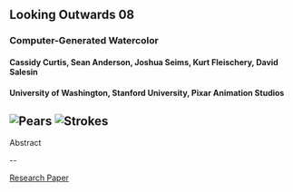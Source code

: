 
## Looking Outwards 08

### Computer-Generated Watercolor
#### Cassidy Curtis, Sean Anderson, Joshua Seims, Kurt Fleischery, David Salesin
#### University of Washington, Stanford University, Pixar Animation Studios

![Pears](http://otherthings.com/uw/watercolor/images/StillLife.jpg)
![Strokes](http://blog.kim-ash.com/wp-content/uploads/2012/11/compWC.png)
--

Abstract

--

[Research Paper](http://grail.cs.washington.edu/projects/watercolor/paper_small.pdf)

